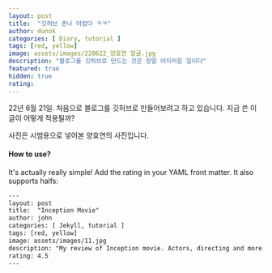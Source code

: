 ```yaml
---
layout: post
title:  "깃허브 존나 어렵다 ㅋㅋ"
author: dunok
categories: [ Diary, tutorial ]
tags: [red, yellow]
image: assets/images/220622_양효연 얼굴.jpg
description: "블로그를 깃허브로 만드는 것은 정말 어지러운 일이다"
featured: true
hidden: true
rating:
---
```


22년 6월 21일. 처음으로 블로그를 깃허브로 만들어보려고 하고 있습니다. 지금 쓴 이 글이 어떻게 적용될까?

사진은 시범용으로 넣어본 양효연의 사진입니다.

#### How to use?

It's actually really simple! Add the rating in your YAML front matter. It also supports halfs:

```html
---
layout: post
title:  "Inception Movie"
author: john
categories: [ Jekyll, tutorial ]
tags: [red, yellow]
image: assets/images/11.jpg
description: "My review of Inception movie. Actors, directing and more."
rating: 4.5
---
```
